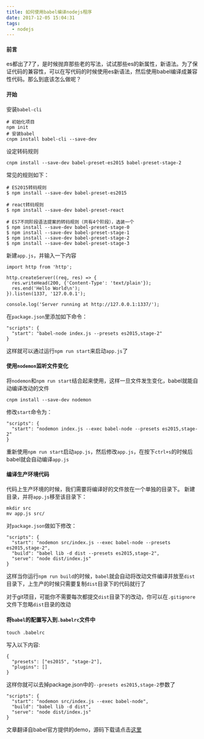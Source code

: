 ```yaml
---
title: 如何使用babel编译nodejs程序
date: 2017-12-05 15:04:31
tags: 
  - nodejs
---
```


#### 前言
es都出了7了，是时候抛弃那些老的写法，试试那些es的新属性，新语法。为了保证代码的兼容性，可以在写代码的时候使用es新语法，然后使用babel编译成兼容性代码。那么到底该怎么做呢？

#### 开始
安装`babel-cli`
```
# 初始化项目
npm init
# 安装babel
cnpm install babel-cli --save-dev
```
设定转码规则
```
cnpm install --save-dev babel-preset-es2015 babel-preset-stage-2
```
常见的规则如下：
```
# ES2015转码规则
$ npm install --save-dev babel-preset-es2015

# react转码规则
$ npm install --save-dev babel-preset-react

# ES7不同阶段语法提案的转码规则（共有4个阶段），选装一个
$ npm install --save-dev babel-preset-stage-0
$ npm install --save-dev babel-preset-stage-1
$ npm install --save-dev babel-preset-stage-2
$ npm install --save-dev babel-preset-stage-3
```
新建`app.js`，并输入一下内容
```
import http from 'http';

http.createServer((req, res) => {
  res.writeHead(200, {'Content-Type': 'text/plain'});
  res.end('Hello World\n');
}).listen(1337, '127.0.0.1');

console.log('Server running at http://127.0.0.1:1337/');
```
在`package.json`里添加如下命令：
```
"scripts": {
  "start": "babel-node index.js --presets es2015,stage-2"
}
```
这样就可以通过运行`npm run start`来启动`app.js`了

#### 使用`nodemon`监听文件变化
将`nodemon`和`npm run start`结合起来使用，这样一旦文件发生变化，babel就能自动编译改动的文件
```
cnpm install --save-dev nodemon
```
修改`start`命令为：
```
"scripts": {
  "start": "nodemon index.js --exec babel-node --presets es2015,stage-2"
}
```
重新使用`npm run start`启动`app.js`，然后修改`app.js`，在按下`ctrl+s`的时候后babel就会自动编译`app.js`

#### 编译生产环境代码
代码上生产环境的时候，我们需要将编译好的文件放在一个单独的目录下。
新建目录，并将`app.js`移至该目录下：
```
mkdir src
mv app.js src/
```
对`package.json`做如下修改：
```
"scripts": {
  "start": "nodemon src/index.js --exec babel-node --presets es2015,stage-2",
  "build": "babel lib -d dist --presets es2015,stage-2",
  "serve": "node dist/index.js"
}
```
这样当你运行`npm run build`的时候，`babel`就会自动将改动文件编译并放至`dist`目录下，上生产的时候只需要复制`dist`目录下的代码就行了

对于git项目，可能你不需要每次都提交`dist`目录下的改动，你可以在`.gitignore`文件下忽略`dist`目录的改动

#### 将`babel`的配置写入到`.babelrc`文件中
```
touch .babelrc
```
写入以下内容:
```
{
  "presets": ["es2015", "stage-2"],
  "plugins": []
}
```
这样你就可以去掉package.json中的`--presets es2015,stage-2`参数了
```
"scripts": {
  "start": "nodemon src/index.js --exec babel-node",
  "build": "babel lib -d dist",
  "serve": "node dist/index.js"
}
```

文章翻译自babel官方提供的demo，源码下载请点击[这里](https://github.com/babel/example-node-server)